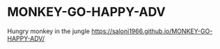# MONKEY-GO-HAPPY-ADV
Hungry monkey in the jungle
https://saloni1966.github.io/MONKEY-GO-HAPPY-ADV/
